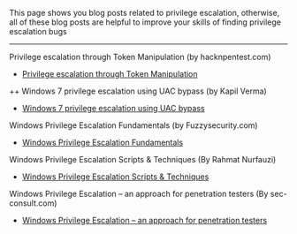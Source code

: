 This page shows you blog posts related to privilege escalation, otherwise, all of these blog posts are helpful to improve your skills of finding privilege escalation bugs

------------------------------------------------------------------------------




Privilege escalation through Token Manipulation (by hacknpentest.com)


* [Privilege escalation through Token Manipulation](https://hacknpentest.com/privilege-escalation-through-token-manipulation/)

++
  Windows 7 privilege escalation using UAC bypass (by Kapil Verma)
  
  
   * [Windows 7 privilege escalation using UAC bypass](https://medium.com/@kapilvermarbl/windows-7-privilege-escalation-using-uac-bypass-b08f5523b7de)
   
   
   Windows Privilege Escalation Fundamentals (by Fuzzysecurity.com)
   
   
   * [Windows Privilege Escalation Fundamentals](https://www.fuzzysecurity.com/tutorials/16.html)
   
   
   Windows Privilege Escalation Scripts & Techniques (By Rahmat Nurfauzi)
   
   * [Windows Privilege Escalation Scripts & Techniques](https://medium.com/@rahmatnurfauzi/windows-privilege-escalation-scripts-techniques-30fa37bd194)
   
   
   Windows Privilege Escalation – an approach for penetration testers (By sec-consult.com)
   
   
   * [Windows Privilege Escalation – an approach for penetration testers](https://sec-consult.com/en/blog/2019/04/windows-privilege-escalation-an-approach-for-penetration-testers/)
